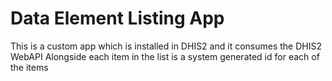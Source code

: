 # Data Element Listing App

This is a custom app which is installed in DHIS2 and it consumes the DHIS2 WebAPI
Alongside each item in the list is a system generated id for each of the items 